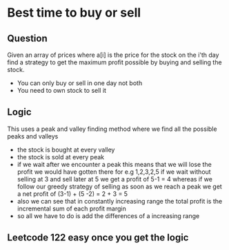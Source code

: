 # Best time to buy or sell

## Question 
Given an array of prices where a[i] is the price for the stock on the i'th day find a strategy to 
get the maximum profit possible by buying and selling the stock. 

* You can only buy or sell in one day not both
* You need to own stock to sell it 

## Logic 

This uses a peak and valley finding method where we find all the possible peaks and valleys
* the stock is bought at every valley
* the stock is sold at every peak
* if we wait after we encounter a peak this means that we will lose the profit we would have gotten there for e.g 1,2,3,2,5 if we wait without selling at 3 and sell later at 5 we get a profit of 5-1 = 4 whereas if we follow our greedy strategy of selling as soon as we reach a peak we get a net profit of (3-1) + (5 -2) = 2 + 3 = 5
* also we can see that in constantly increasing range the total profit is the incremental sum of each profit margin 
* so all we have to do is add the differences of a increasing range

## Leetcode 122 easy once you get the logic 